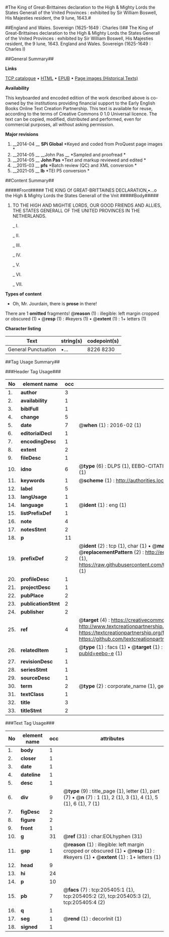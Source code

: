 #The King of Great-Brittaines declaration to the High & Mighty Lords the States Generall of the Vnited Provinces : exhibited by Sir William Boswell, His Majesties resident, the 9 Iune, 1643.#

##England and Wales. Sovereign (1625-1649 : Charles I)##
The King of Great-Brittaines declaration to the High & Mighty Lords the States Generall of the Vnited Provinces : exhibited by Sir William Boswell, His Majesties resident, the 9 Iune, 1643.
England and Wales. Sovereign (1625-1649 : Charles I)

##General Summary##

**Links**

[TCP catalogue](http://www.ota.ox.ac.uk/tcp/)  • 
[HTML](http://tei.it.ox.ac.uk/tcp/Texts-HTML/free/B18/B18973.html)  • 
[EPUB](http://tei.it.ox.ac.uk/tcp/Texts-EPUB/free/B18/B18973.epub) • 
[Page images (Historical Texts)](https://historicaltexts.jisc.ac.uk/eebo-18848776e)

**Availability**

This keyboarded and encoded edition of the work described above is co-owned by the
    institutions providing financial support to the Early English Books Online Text Creation
    Partnership. This text is available for reuse, according to the terms of  Creative Commons 0 1.0 Universal
    licence. The text can be copied, modified, distributed and performed, even for commercial
    purposes, all without asking permission.

**Major revisions**

1. __2014-04 __ __SPi Global__ *Keyed and coded from ProQuest page images *
1. __2014-05 __ __John Pas __ *Sampled and proofread *
1. __2014-05 __ __John Pas__ *Text and markup reviewed and edited *
1. __2015-03 __ __pfs__ *Batch review (QC) and XML conversion *
1. __2021-05 __ __lb__ *TEI P5 conversion *

##Content Summary##

#####Front#####
THE KING Of GREAT-BRITTAINES DECLARATION,•…o the High & Mighty Lords the States Generall of the Vnit
#####Body#####

1. TO THE HIGH AND MIGHTIE LORDS, OUR GOOD FRIENDS AND ALLIES, THE STATES GENERALL OF THE UNITED PROVINCES IN THE NETHERLANDS.

    _ I.

    _ II.

    _ III.

    _ IV.

    _ V.

    _ VI.

    _ VII.

**Types of content**

  * Oh, Mr. Jourdain, there is **prose** in there!

There are 1 **omitted** fragments! 
 @__reason__ (1) : illegible: left margin cropped or obscured (1)  •  @__resp__ (1) : #keyers (1)  •  @__extent__ (1) : 1+ letters (1)

**Character listing**


|Text|string(s)|codepoint(s)|
|---|---|---|
|General Punctuation|•…|8226 8230|

##Tag Usage Summary##

###Header Tag Usage###

|No|element name|occ|attributes|
|---|---|---|---|
|1.|__author__|3||
|2.|__availability__|1||
|3.|__biblFull__|1||
|4.|__change__|5||
|5.|__date__|7| @__when__ (1) : 2016-02 (1)|
|6.|__editorialDecl__|1||
|7.|__encodingDesc__|1||
|8.|__extent__|2||
|9.|__fileDesc__|1||
|10.|__idno__|6| @__type__ (6) : DLPS (1), EEBO-CITATION (1), VID (1), EEBO-PROQUEST (1), STC (1), OCLC (1)|
|11.|__keywords__|1| @__scheme__ (1) : http://authorities.loc.gov/ (1)|
|12.|__label__|5||
|13.|__langUsage__|1||
|14.|__language__|1| @__ident__ (1) : eng (1)|
|15.|__listPrefixDef__|1||
|16.|__note__|4||
|17.|__notesStmt__|2||
|18.|__p__|11||
|19.|__prefixDef__|2| @__ident__ (2) : tcp (1), char (1)  •  @__matchPattern__ (2) : ([0-9\-]+):([0-9IVX]+) (1), (.+) (1)  •  @__replacementPattern__ (2) : http://eebo.chadwyck.com/downloadtiff?vid=$1&page=$2 (1), https://raw.githubusercontent.com/textcreationpartnership/Texts/master/tcpchars.xml#$1 (1)|
|20.|__profileDesc__|1||
|21.|__projectDesc__|1||
|22.|__pubPlace__|2||
|23.|__publicationStmt__|2||
|24.|__publisher__|2||
|25.|__ref__|4| @__target__ (4) : https://creativecommons.org/publicdomain/zero/1.0/ (1), http://www.textcreationpartnership.org/docs/. (1), https://textcreationpartnership.org/faq/#faq05 (1), https://github.com/textcreationpartnership (1)|
|26.|__relatedItem__|1| @__type__ (1) : facs (1)  •  @__target__ (1) : https://data.historicaltexts.jisc.ac.uk/view?pubId=eebo-e (1)|
|27.|__revisionDesc__|1||
|28.|__seriesStmt__|1||
|29.|__sourceDesc__|1||
|30.|__term__|2| @__type__ (2) : corporate_name (1), geographic_name (1)|
|31.|__textClass__|1||
|32.|__title__|3||
|33.|__titleStmt__|2||


###Text Tag Usage###

|No|element name|occ|attributes|
|---|---|---|---|
|1.|__body__|1||
|2.|__closer__|1||
|3.|__date__|1||
|4.|__dateline__|1||
|5.|__desc__|1||
|6.|__div__|9| @__type__ (9) : title_page (1), letter (1), part (7)  •  @__n__ (7) : 1 (1), 2 (1), 3 (1), 4 (1), 5 (1), 6 (1), 7 (1)|
|7.|__figDesc__|2||
|8.|__figure__|2||
|9.|__front__|1||
|10.|__g__|31| @__ref__ (31) : char:EOLhyphen (31)|
|11.|__gap__|1| @__reason__ (1) : illegible: left margin cropped or obscured (1)  •  @__resp__ (1) : #keyers (1)  •  @__extent__ (1) : 1+ letters (1)|
|12.|__head__|9||
|13.|__hi__|24||
|14.|__p__|10||
|15.|__pb__|7| @__facs__ (7) : tcp:205405:1 (1), tcp:205405:2 (2), tcp:205405:3 (2), tcp:205405:4 (2)|
|16.|__q__|1||
|17.|__seg__|1| @__rend__ (1) : decorInit (1)|
|18.|__signed__|1||
